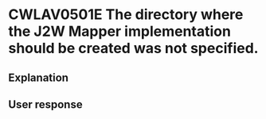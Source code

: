 # CWLAV0501E The directory where the J2W Mapper implementation should be created was not specified.

## Explanation

## User response